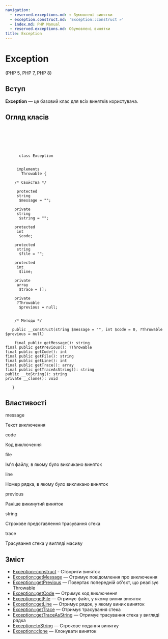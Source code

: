 ```yaml
---
navigation:
  - reserved.exceptions.md: « Зумовлені винятки
  - exception.construct.md: 'Exception::construct »'
  - index.md: PHP Manual
  - reserved.exceptions.md: Обумовлені винятки
title: Exception
---
```

# Exception

(PHP 5, PHP 7, PHP 8)

## Вступ

**Exception** — це базовий клас для всіх винятків користувача.

## Огляд класів

```classsynopsis

     
    

    
     
      class Exception
     

     implements 
       Throwable {

    /* Свойства */
    
     protected
     string
      $message = "";

    private
     string
      $string = "";

    protected
     int
      $code;

    protected
     string
      $file = "";

    protected
     int
      $line;

    private
     array
      $trace = [];

    private
     ?Throwable
      $previous = null;


    /* Методы */
    
   public __construct(string $message = "", int $code = 0, ?Throwable $previous = null)

    final public getMessage(): string
final public getPrevious(): ?Throwable
final public getCode(): int
final public getFile(): string
final public getLine(): int
final public getTrace(): array
final public getTraceAsString(): string
public __toString(): string
private __clone(): void

   }
```

## Властивості

message

Текст виключення

code

Код виключення

file

Ім'я файлу, в якому було викликано виняток

line

Номер рядка, в якому було викликано виняток

previous

Раніше викинутий виняток

string

Строкове представлення трасування стека

trace

Трасування стека у вигляді масиву

## Зміст

-   [Exception::construct](exception.construct.md) - Створити виняток
-   [Exception::getMessage](exception.getmessage.md) — Отримує повідомлення про виключення
-   [Exception::getPrevious](exception.getprevious.md) — Повертає попередній об'єкт, що реалізує Throwable
-   [Exception::getCode](exception.getcode.md) — Отримує код виключення
-   [Exception::getFile](exception.getfile.md) — Отримує файл, у якому виник виняток
-   [Exception::getLine](exception.getline.md) — Отримує рядок, у якому виник виняток
-   [Exception::getTrace](exception.gettrace.md) — Отримує трасування стека
-   [Exception::getTraceAsString](exception.gettraceasstring.md) — Отримує трасування стека у вигляді рядка
-   [Exception::toString](exception.tostring.md) — Строкове подання винятку
-   [Exception::clone](exception.clone.md) — Клонувати виняток

